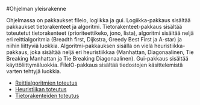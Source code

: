 #Ohjelman yleisrakenne

Ohjelmassa on pakkaukset fileio, logiikka ja gui. Logiikka-pakkaus sisältää pakkaukset tietorakenteet ja algoritmi. Tietorakenteet-pakkaus sisältää toteutetut tietorakenteet (prioriteettikeko, jono, lista), algoritmi sisältää neljä eri reittialgoritmia (Breadth first, Dijkstra, Greedy Best First ja A-star) ja niihin liittyviä luokkia. Algoritmi-pakkauksen sisällä on vielä heuristiikka-pakkaus, joka sisältää neljä eri heuristiikkaa (Manhattan, Diagonaalinen, Tie Breaking Manhattan ja Tie Breaking Diagonaalinen). Gui-pakkaus sisältää käyttöliittymäluokkia. FileIO-pakkaus sisältää tiedostojen käsittelemistä varten tehtyjä luokkia.

* [Reittialgoritmien toteutus](toteutusdokumentaatio/Reittialgoritmit.md)
* [Heuristiikan toteutus](toteutusdokumentaatio/Heuristiikat.md)
* [Tietorakenteiden toteutus](toteutusdokumentaatio/Tietorakenteet.md)
